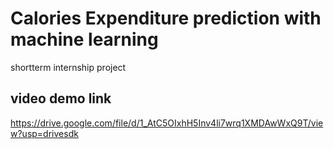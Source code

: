 # Calories Expenditure prediction with machine learning

 shortterm internship project

## video demo link
  https://drive.google.com/file/d/1_AtC5OIxhH5Inv4li7wrq1XMDAwWxQ9T/view?usp=drivesdk
